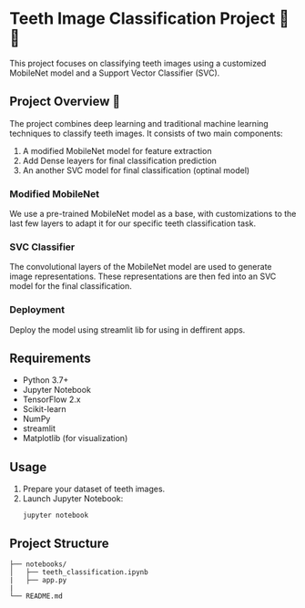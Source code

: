 # Teeth Image Classification Project 😬🚀

This project focuses on classifying teeth images using a customized MobileNet model and a Support Vector Classifier (SVC).

## Project Overview 🎦

The project combines deep learning and traditional machine learning techniques to classify teeth images. It consists of two main components:

1. A modified MobileNet model for feature extraction
2. Add Dense leayers for final classification prediction 
3. An another SVC model for final classification (optinal model)

### Modified MobileNet

We use a pre-trained MobileNet model as a base, with customizations to the last few layers to adapt it for our specific teeth classification task.

### SVC Classifier

The convolutional layers of the MobileNet model are used to generate image representations. These representations are then fed into an SVC model for the final classification.

### Deployment

Deploy the model using streamlit lib for using in deffirent apps.

## Requirements

- Python 3.7+
- Jupyter Notebook
- TensorFlow 2.x
- Scikit-learn
- NumPy
- streamlit
- Matplotlib (for visualization)

## Usage

1. Prepare your dataset of teeth images.
2. Launch Jupyter Notebook:
   ```
   jupyter notebook
   ```

## Project Structure

```
├── notebooks/
│   ├── teeth_classification.ipynb
|   ├── app.py
|
└── README.md
```

